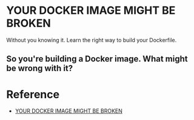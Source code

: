 # YOUR DOCKER IMAGE MIGHT BE BROKEN
Without you knowing it.
Learn the right way to build your Dockerfile.

## So you're building a Docker image. What might be wrong with it?

# Reference
- [YOUR DOCKER IMAGE MIGHT BE BROKEN](https://phusion.github.io/baseimage-docker/)
